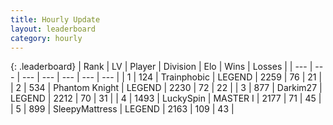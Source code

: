 ```yaml
---
title: Hourly Update
layout: leaderboard
category: hourly
---
```


{: .leaderboard}
| Rank | LV | Player | Division | Elo | Wins | Losses |
| --- | --- | --- | --- | --- | --- | --- |
| <span data-change="0">1</span> | 124 | <span title="ID: 744981">Trainphobic</span> | LEGEND | <span data-change="0">2259</span> | <span data-change="0">76</span> | <span data-change="0">21</span> |
| <span data-change="0">2</span> | 534 | <span title="ID: 742939">Phantom Knight</span> | LEGEND | <span data-change="0">2230</span> | <span data-change="0">72</span> | <span data-change="0">22</span> |
| <span data-change="0">3</span> | 877 | <span title="ID: 694036">Darkim27</span> | LEGEND | <span data-change="0">2212</span> | <span data-change="0">70</span> | <span data-change="0">31</span> |
| <span data-change="0">4</span> | 1493 | <span title="ID: 498412">LuckySpin</span> | MASTER I | <span data-change="0">2177</span> | <span data-change="0">71</span> | <span data-change="0">45</span> |
| <span data-change="0">5</span> | 899 | <span title="ID: 153129">SleepyMattress</span> | LEGEND | <span data-change="0">2163</span> | <span data-change="0">109</span> | <span data-change="0">43</span> |